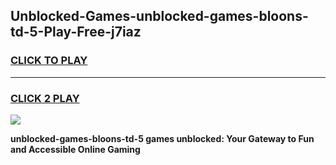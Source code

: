 
## Unblocked-Games-unblocked-games-bloons-td-5-Play-Free-j7iaz
<h3>
<a href="https://premium76.site?title=unblocked-games-bloons-td-5&ref=23A">CLICK TO PLAY</a></h3>
<hr>

<h3>
<a href="https://premium76.site?title=unblocked-games-bloons-td-5&ref=23A">CLICK 2 PLAY</a>
  
</h3>

<a href="https://premium76.site?title=unblocked-games-bloons-td-5&ref=23A"><img src="https://clearcache.store/games.png"></a>


**unblocked-games-bloons-td-5 games unblocked: Your Gateway to Fun and Accessible Online Gaming**

